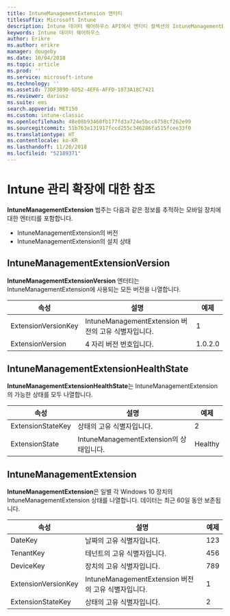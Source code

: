 ```yaml
---
title: IntuneManagementExtension 엔터티
titlesuffix: Microsoft Intune
description: Intune 데이터 웨어하우스 API에서 엔터티 컬렉션의 IntuneManagementExtension 엔터티 범주에 대한 참조 항목입니다.
keywords: Intune 데이터 웨어하우스
author: Erikre
ms.author: erikre
manager: dougeby
ms.date: 10/04/2018
ms.topic: article
ms.prod: ''
ms.service: microsoft-intune
ms.technology: ''
ms.assetid: 73DF3B90-6D52-4EF6-AFFD-1873A18C7421
ms.reviewer: dariusz
ms.suite: ems
search.appverid: MET150
ms.custom: intune-classic
ms.openlocfilehash: 48e08b93468fb177fd3a724e5bcc6758cf262e99
ms.sourcegitcommit: 51b763e131917fccd255c346286fa515fcee33f0
ms.translationtype: HT
ms.contentlocale: ko-KR
ms.lasthandoff: 11/20/2018
ms.locfileid: "52189371"
---
```

# <a name="reference-for-intune-management-extension"></a>Intune 관리 확장에 대한 참조

**IntuneManagementExtension** 범주는 다음과 같은 정보를 추적하는 모바일 장치에 대한 엔터티를 포함합니다.

  -  IntuneManagementExtension의 버전
  -  IntuneManagementExtension의 설치 상태

## <a name="intunemanagementextensionversion"></a>IntuneManagementExtensionVersion

**IntuneManagementExtensionVersion** 엔터티는 IntuneManagementExtension에 사용되는 모든 버전을 나열합니다.

| 속성  | 설명 | 예제 |
|---------|------------|--------|
| ExtensionVersionKey |IntuneManagementExtension 버전의 고유 식별자입니다. | 1 |
| ExtensionVersion |4 자리 버전 번호입니다. |1.0.2.0 |

## <a name="intunemanagementextensionhealthstate"></a>IntuneManagementExtensionHealthState

**IntuneManagementExtensionHealthState**는 IntuneManagementExtension의 가능한 상태를 모두 나열합니다.

| 속성  | 설명 | 예제 |
|---------|------------|--------|
| ExtensionStateKey |상태의 고유 식별자입니다. | 2 |
| ExtensionState |IntuneManagementExtension의 상태입니다. | Healthy |

## <a name="intunemanagementextension"></a>IntuneManagementExtension

**IntuneManagementExtension**은 일별 각 Windows 10 장치의 IntuneManagementExtension 상태를 나열합니다.
데이터는 최근 60일 동안 보존됩니다. 


|      속성       |                         설명                         | 예제 |
|---------------------|-------------------------------------------------------------|---------|
|       DateKey       |               날짜의 고유 식별자입니다.                |   123   |
|      TenantKey      |              테넌트의 고유 식별자입니다.               |   456   |
|      DeviceKey      |              장치의 고유 식별자입니다.               |   789   |
| ExtensionVersionKey | IntuneManagementExtension 버전의 고유 식별자입니다. |    1    |
|  ExtensionStateKey  |             상태의 고유 식별자입니다.              |    2    |

